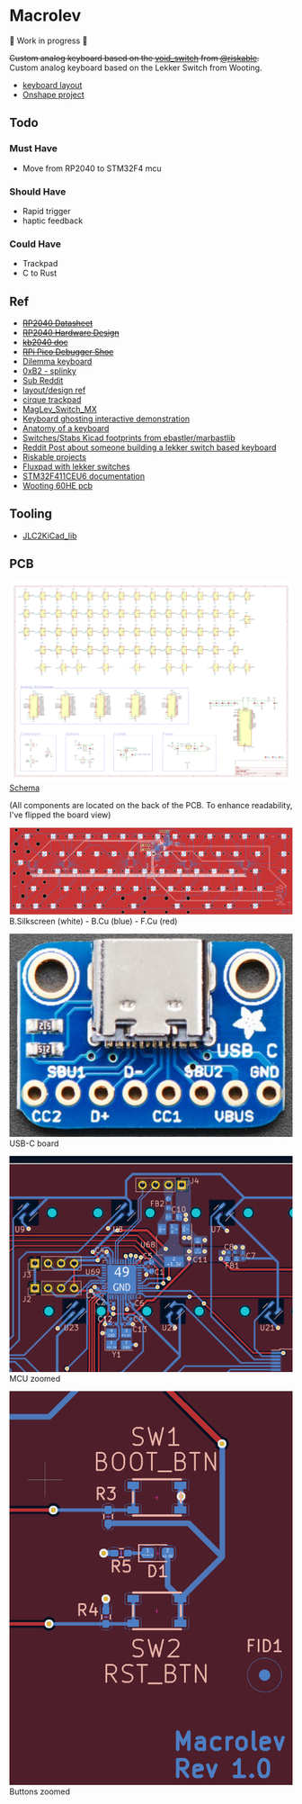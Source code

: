 # Macrolev

🚧 Work in progress 🚧

~~Custom analog keyboard based on the [void_switch](https://github.com/riskable/void_switch) from [@riskable](https://github.com/riskable).~~  
Custom analog keyboard based on the Lekker Switch from Wooting.

- [keyboard layout](http://www.keyboard-layout-editor.com/#/gists/9dc992fd631d9f29cc5bdf738b10b4e4)
- [Onshape project](https://cad.onshape.com/documents/2af2025c576c4f084cb26625/w/9564bb1d9dfbd4b4af4294c8/e/e2406b8294380372b9116245)

## Todo

### Must Have

- Move from RP2040 to STM32F4 mcu

### Should Have

- Rapid trigger
- haptic feedback

### Could Have

- Trackpad
- C to Rust

## Ref

- ~~[RP2040 Datasheet](https://datasheets.raspberrypi.com/rp2040/rp2040-datasheet.pdf)~~
- ~~[RP2040 Hardware Design](https://datasheets.raspberrypi.com/rp2040/hardware-design-with-rp2040.pdf)~~
- ~~[kb2040 doc](https://learn.adafruit.com/adafruit-kb2040/downloads)~~
- ~~[RPi Pico Debugger Shoe](https://github.com/ShawnHymel/rpi-pico-debugger-shoe)~~
- [Dilemma keyboard](https://github.com/Bastardkb/Dilemma)
- [0xB2 - splinky](https://github.com/plut0nium/0xB2)
- [Sub Reddit](https://www.reddit.com/r/PrintedCircuitBoard/search/?q=rp2040&restrict_sr=1&sr_nsfw=&include_over_18=1)
- [layout/design ref](https://geekhack.org/index.php?topic=103671.0)
- [cirque trackpad](https://www.cirque.com/glidepoint-circle-trackpads)
- [MagLev_Switch_MX](https://github.com/famichu/MagLev_Switch_MX)
- [Keyboard ghosting interactive demonstration](https://www.microsoft.com/applied-sciences/projects/anti-ghosting-demo)
- [Anatomy of a keyboard](https://matt3o.com/anatomy-of-a-keyboard/)
- [Switches/Stabs Kicad footprints from ebastler/marbastlib](https://github.com/ebastler/marbastlib)
- [Reddit Post about someone building a lekker switch based keyboard](https://www.reddit.com/r/PrintedCircuitBoard/comments/152kt63/review_request_analog_hall_effect_75_iso_keyboard/)
- [Riskable projects](https://github.com/riskable)
- [Fluxpad with lekker switches](https://github.com/sssata/fluxpad)
- [STM32F411CEU6 documentation](https://www.st.com/en/microcontrollers-microprocessors/stm32f411ce.html#documentation)
- [Wooting 60HE pcb](https://github.com/heiso/macrolev/tree/main/ref/Wooting-60HE)

## Tooling

- [JLC2KiCad_lib](https://github.com/TousstNicolas/JLC2KiCad_lib)

## PCB

![schema](./assets/schema.png)  
[Schema](./assets/schema.pdf)

(All components are located on the back of the PCB. To enhance readability, I've flipped the board view)

![pcb](./assets/pcb.png)  
B.Silkscreen (white) - B.Cu (blue) - F.Cu (red)

![usbc](./assets/usbc.png)  
USB-C board

![mcu zoomed](./assets/mcu-zoomed.png)  
MCU zoomed

![buttons zoomed](./assets/buttons-zoomed.png)  
Buttons zoomed

